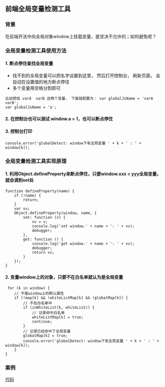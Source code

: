 ## 前端全局变量检测工具

### 背景

在前端开法中向全局对象window上挂载变量，是坚决不允许的；如何避免呢？


### 全局变量检测工具使用方法


#### 1. 断点停住查找全局变量

+ 找不到的全局变量可以把名字设置到这里， 然后打开控制台， 刷新页面， 会自动在设置值的地方断点停住
+ 多个变量用空格分割即可

```
比如想找 varA  varB 这两个变量， 下面就配置为： var globalJsName = 'varA varB';
var globalJsName = 'a';
```

#### 2. 在控制台也可以测试 window.a = 1，也可以断点停住


#### 3. 控制台打印

```
console.error('globalDetect: window下有全局变量 ' + k + ' : ' + window[k]);
```

### 全局变量检测工具实现原理

#### 1. 利用Object.defineProperty来断点停住，只要window.xxx =  yyy全局变量，就会调到set处

```
function defineProperty(name) {
    if (!name) {
        return;
    }
    var vv;
    Object.defineProperty(window, name, {
        set: function (v) {
            vv = v;
            console.log('set window.' + name + ': ' + vv);
            debugger;
        },
        get: function () {
            console.log('get window.' + name + ': ' + vv);
            debugger;
            return vv;
        }
    });
}
```

#### 2. 变量window上的对象，只要不在白名单就认为是全局变量

```
 for (k in window) {
    // 不是window上的默认属性
    if (!map[k] && !whiteListMap[k] && !globalMap[k]) {
        // 不在白名单中
        if (inWhiteList(k, whiteList)) {
            // 记录命中白名单
            whiteListMap[k] = true;
            continue;
        }
        // 记录已经命中了全局变量
        globalMap[k] = true;
        console.error('globalDetect: window下有全局变量 ' + k + ' : ' + window[k]);
    }
}
```

### 案例

[代码](https://github.com/zuopf769/notebook/blob/master/fe/%E5%89%8D%E7%AB%AF%E5%85%A8%E5%B1%80%E5%8F%98%E9%87%8F%E6%A3%80%E6%B5%8B%E5%B7%A5%E5%85%B7/detectGlobalJs.js)
